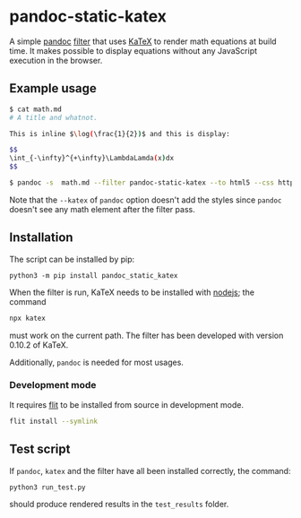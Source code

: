 # pandoc-static-katex

A simple [pandoc](https://pandoc.org/) [filter](https://pandoc.org/filters.html)
that uses [KaTeX](https://katex.org/) to render math equations at build time. It
makes possible to display equations without any JavaScript execution in the
browser.


## Example usage

```bash
$ cat math.md
# A title and whatnot.

This is inline $\log(\frac{1}{2})$ and this is display:

$$
\int_{-\infty}^{+\infty}\LambdaLamda(x)dx
$$

$ pandoc -s  math.md --filter pandoc-static-katex --to html5 --css https://cdnjs.cloudflare.com/ajax/libs/KaTeX/0.8.3/katex.min.css -o math.html
```

Note that the `--katex` of `pandoc` option doesn't add the styles since `pandoc`
doesn't see any math element after the filter pass.

## Installation

The script can be installed by pip:

```
python3 -m pip install pandoc_static_katex
```

When the filter is run, KaTeX needs to be installed with
[nodejs](https://nodejs.org/en/); the command

```bash
npx katex
```

must work on the current path. The filter has been developed with version 0.10.2
of KaTeX.

Additionally, `pandoc` is needed for most usages.

### Development mode

It requires [flit](https://flit.readthedocs.io/en/latest/) to be installed from
source in development mode.

```bash
flit install --symlink
```

## Test script

If `pandoc`, `katex` and the filter have all been installed correctly, the
command:

```
python3 run_test.py
```

should produce rendered results in the `test_results` folder.
